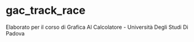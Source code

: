 # gac_track_race
Elaborato per il corso di Grafica Al Calcolatore - Università Degli Studi Di Padova
